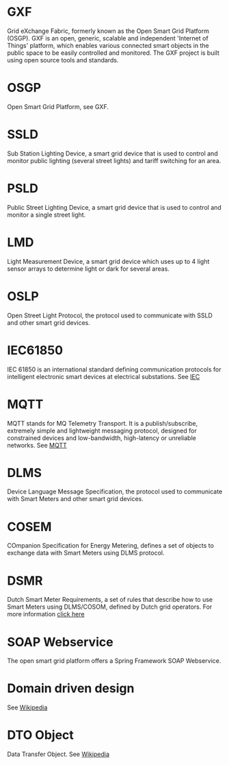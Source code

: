 <!--
SPDX-FileCopyrightText: Contributors to the Documentation project

SPDX-License-Identifier: Apache-2.0
-->

# GXF
Grid eXchange Fabric, formerly known as the Open Smart Grid Platform (OSGP). GXF is an open, generic, scalable and independent 'Internet of Things' platform, which enables various connected smart objects in the public space to be easily controlled and monitored. The GXF project is built using open source tools and standards.

# OSGP
Open Smart Grid Platform, see GXF.

# SSLD
Sub Station Lighting Device, a smart grid device that is used to control and monitor public lighting (several street lights) and tariff switching for an area.

# PSLD
Public Street Lighting Device, a smart grid device that is used to control and monitor a single street light.

# LMD
Light Measurement Device, a smart grid device which uses up to 4 light sensor arrays to determine light or dark for several areas.

# OSLP
Open Street Light Protocol, the protocol used to communicate with SSLD and other smart grid devices.

# IEC61850
IEC 61850 is an international standard defining communication protocols for intelligent electronic smart devices at electrical substations. See [IEC](https://www.iec.ch/smartgrid/standards/)

# MQTT
MQTT stands for MQ Telemetry Transport. It is a publish/subscribe, extremely simple and lightweight messaging protocol, designed for constrained devices and low-bandwidth, high-latency or unreliable networks. See [MQTT](http://mqtt.org/)

# DLMS
Device Language Message Specification, the protocol used to communicate with Smart Meters and other smart grid devices.

# COSEM
COmpanion Specification for Energy Metering, defines a set of objects to exchange data with Smart Meters using DLMS protocol.

# DSMR
Dutch Smart Meter Requirements, a set of rules that describe how to use Smart Meters using DLMS/COSOM, defined by Dutch grid operators. For more information [click here](http://www.netbeheernederland.nl/themas/dossier/documenten/?pageindex=7)

# SOAP Webservice
The open smart grid platform offers a Spring Framework SOAP Webservice.

# Domain driven design
See [Wikipedia](https://en.wikipedia.org/wiki/Domain-driven_design)

# DTO Object
Data Transfer Object. See [Wikipedia](https://en.wikipedia.org/wiki/Data_transfer_object)
